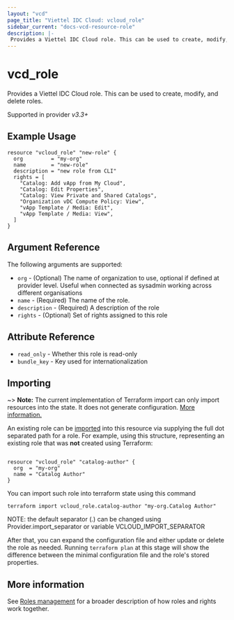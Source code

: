 ```yaml
---
layout: "vcd"
page_title: "Viettel IDC Cloud: vcloud_role"
sidebar_current: "docs-vcd-resource-role"
description: |-
 Provides a Viettel IDC Cloud role. This can be used to create, modify, and delete roles.
---
```


# vcd\_role

Provides a Viettel IDC Cloud role. This can be used to create, modify, and delete roles.

Supported in provider *v3.3+*

## Example Usage

```hcl
resource "vcloud_role" "new-role" {
  org         = "my-org"
  name        = "new-role"
  description = "new role from CLI"
  rights = [
    "Catalog: Add vApp from My Cloud",
    "Catalog: Edit Properties",
    "Catalog: View Private and Shared Catalogs",
    "Organization vDC Compute Policy: View",
    "vApp Template / Media: Edit",
    "vApp Template / Media: View",
  ]
}
```

## Argument Reference

The following arguments are supported:

* `org` - (Optional) The name of organization to use, optional if defined at provider level. Useful when connected as sysadmin working across different organisations
* `name` - (Required) The name of the role.
* `description` - (Required) A description of the role
* `rights` - (Optional) Set of rights assigned to this role

## Attribute Reference

* `read_only` - Whether this role is read-only
* `bundle_key` - Key used for internationalization

## Importing

~> **Note:** The current implementation of Terraform import can only import resources into the state. It does not generate
configuration. [More information.][docs-import]

An existing role can be [imported][docs-import] into this resource via supplying the full dot separated path for a role.
For example, using this structure, representing an existing role that was **not** created using Terraform:

```hcl

resource "vcloud_role" "catalog-author" {
  org  = "my-org"
  name = "Catalog Author"
}
```

You can import such role into terraform state using this command

```
terraform import vcloud_role.catalog-author "my-org.Catalog Author"
```

NOTE: the default separator (.) can be changed using Provider.import_separator or variable VCLOUD_IMPORT_SEPARATOR

[docs-import]:https://www.terraform.io/docs/import/

After that, you can expand the configuration file and either update or delete the role as needed. Running `terraform plan`
at this stage will show the difference between the minimal configuration file and the role's stored properties.

## More information

See [Roles management](/providers/vmware/vcd/latest/docs/guides/roles_management) for a broader description of how roles and
rights work together.
